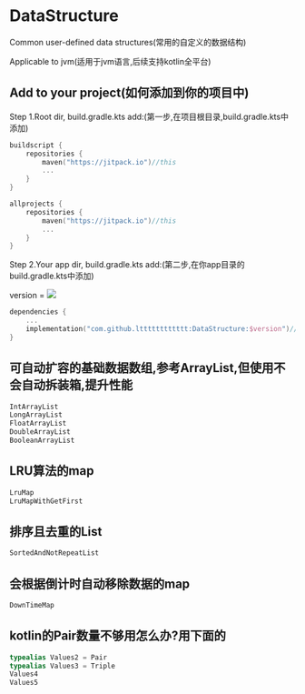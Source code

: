 # DataStructure

Common user-defined data structures(常用的自定义的数据结构)

Applicable to jvm(适用于jvm语言,后续支持kotlin全平台)

## Add to your project(如何添加到你的项目中)

Step 1.Root dir, build.gradle.kts add:(第一步,在项目根目录,build.gradle.kts中添加)

```kotlin
buildscript {
    repositories {
        maven("https://jitpack.io")//this
        ...
    }
}

allprojects {
    repositories {
        maven("https://jitpack.io")//this
        ...
    }
}
```

Step 2.Your app dir, build.gradle.kts add:(第二步,在你app目录的build.gradle.kts中添加)

version
= [![](https://jitpack.io/v/ltttttttttttt/DataStructure.svg)](https://jitpack.io/#ltttttttttttt/DataStructure)

```kotlin
dependencies {
    ...
    implementation("com.github.ltttttttttttt:DataStructure:$version")//this, such as 1.0.0
}
```

## 可自动扩容的基础数据数组,参考ArrayList<T>,但使用不会自动拆装箱,提升性能

```kotlin
IntArrayList
LongArrayList
FloatArrayList
DoubleArrayList
BooleanArrayList
```

## LRU算法的map

```kotlin
LruMap
LruMapWithGetFirst
```

## 排序且去重的List

```kotlin
SortedAndNotRepeatList
```

## 会根据倒计时自动移除数据的map

```kotlin
DownTimeMap
```

## kotlin的Pair数量不够用怎么办?用下面的

```kotlin
typealias Values2 = Pair
typealias Values3 = Triple
Values4
Values5
```